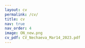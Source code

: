```yaml
---
layout: cv
permalink: /cv/
title: cv
nav: true
nav_order: 4
image: ON_new.png
cv_pdf: CV_Nechaeva_Mar14_2023.pdf
---
```

